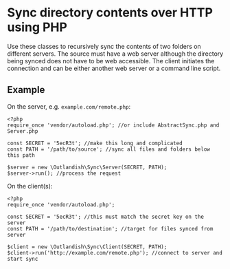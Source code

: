 Sync directory contents over HTTP using PHP
===

Use these classes to recursively sync the contents of two folders on different servers. The source must have
a web server although the directory being synced does not have to be web accessible. The client initiates the
connection and can be either another web server or a command line script.

Example
---

On the server, e.g. `example.com/remote.php`:

    <?php
    require_once 'vendor/autoload.php'; //or include AbstractSync.php and Server.php

    const SECRET = '5ecR3t'; //make this long and complicated
    const PATH = '/path/to/source'; //sync all files and folders below this path

    $server = new \Outlandish\Sync\Server(SECRET, PATH);
    $server->run(); //process the request

On the client(s):

    <?php
    require_once 'vendor/autoload.php';

    const SECRET = '5ecR3t'; //this must match the secret key on the server
    const PATH = '/path/to/destination'; //target for files synced from server

    $client = new \Outlandish\Sync\Client(SECRET, PATH);
    $client->run('http://example.com/remote.php'); //connect to server and start sync

